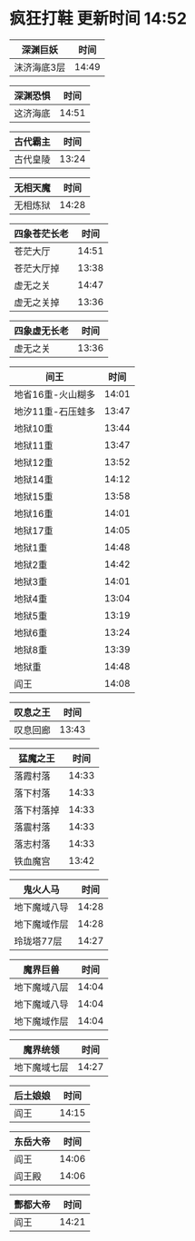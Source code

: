 # 疯狂打鞋 更新时间 14:52

| 深渊巨妖   | 时间    |
|--------|-------|
| 沫济海底3层 | 14:49 |

| 深渊恐惧   | 时间    |
|--------|-------|
| 这济海底 | 14:51 |

| 古代霸主   | 时间    |
|--------|-------|
| 古代皇陵 | 13:24 |

| 无相天魔   | 时间    |
|--------|-------|
| 无相炼狱 | 14:28 |

| 四象苍茫长老   | 时间    |
|--------|-------|
| 苍茫大厅 | 14:51 |
| 苍茫大厅掉 | 13:38 |
| 虚无之关 | 14:47 |
| 虚无之关掉 | 13:36 |

| 四象虚无长老   | 时间    |
|--------|-------|
| 虚无之关 | 13:36 |

| 间王   | 时间    |
|--------|-------|
| 地省16重-火山糊多 | 14:01 |
| 地汐11重-石压蛙多 | 13:47 |
| 地狱10重 | 13:44 |
| 地狱11重 | 13:47 |
| 地狱12重 | 13:52 |
| 地狱14重 | 14:12 |
| 地狱15重 | 13:58 |
| 地狱16重 | 14:01 |
| 地狱17重 | 14:05 |
| 地狱1重 | 14:48 |
| 地狱2重 | 14:42 |
| 地狱3重 | 14:01 |
| 地狱4重 | 13:04 |
| 地狱5重 | 13:19 |
| 地狱6重 | 13:24 |
| 地狱8重 | 13:39 |
| 地狱重 | 14:48 |
| 阎王 | 14:08 |

| 叹息之王   | 时间    |
|--------|-------|
| 叹息回廊 | 13:43 |

| 猛魔之王   | 时间    |
|--------|-------|
| 落霞村落 | 14:33 |
| 落下村落 | 14:33 |
| 落下村落掉 | 14:33 |
| 落震村落 | 14:33 |
| 落志村落 | 14:33 |
| 铁血魔宫 | 13:42 |

| 鬼火人马   | 时间    |
|--------|-------|
| 地下魔域八导 | 14:28 |
| 地下魔域作层 | 14:28 |
| 玲珑塔77层 | 14:27 |

| 魔界巨兽   | 时间    |
|--------|-------|
| 地下魔域八层 | 14:04 |
| 地下魔域八导 | 14:04 |
| 地下魔域作层 | 14:04 |

| 魔界统领   | 时间    |
|--------|-------|
| 地下魔域七层 | 14:27 |

| 后土娘娘   | 时间    |
|--------|-------|
| 阎王 | 14:15 |

| 东岳大帝   | 时间    |
|--------|-------|
| 阎王 | 14:06 |
| 阎王殿 | 14:06 |

| 酆都大帝   | 时间    |
|--------|-------|
| 阎王 | 14:21 |